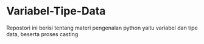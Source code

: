 # Variabel-Tipe-Data
Repostori ini berisi tentang materi pengenalan python yaitu variabel dan tipe data, beserta proses casting

